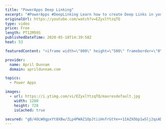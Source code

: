 ```yaml
---
title: "PowerApps Deep Linking"
excerpt: "#PowerApps #DeepLinking Learn how to create Deep Links in your PowerApps applications.  Deep Links enabled you to navigate your users directly to another screen nested in your app.  You can use the Param() function in PowerApps to look for parameters in your URL and move to the appropriate screen.  I"
originalUrl: https://youtube.com/watch?v=EZyxlYtzqTQ
type: video
price: Free
length: PT12M59S
publishedDateTime: 2020-05-18T14:39:58Z
heat: 53

featuredContent: "<iframe width=\"800\" height=\"500\" frameborder=\"0\" src=\"https://www.youtube.com/embed/EZyxlYtzqTQ\" allow=\"accelerometer; autoplay; encrypted-media; gyroscope; picture-in-picture\" allowfullscreen></iframe>"

provider:
  name: April Dunnam
  domain: aprildunnam.com

topics:
  - Power Apps

images:
  - url: https://i.ytimg.com/vi/EZyxlYtzqTQ/maxresdefault.jpg
    width: 1280
    height: 720
    isCached: true

secured: "gB/4OLW0gpxYt8XBw/ZLp4PWAZ1OpJtiiHnfrGtYe++1IAZXObp1wSlj2qsADsLg9D2fxWU/DG5ZcNbCB+LkbsgYmn6jXqMs8bipAZxgnd2HVxSZMAkNg/Hr3V6tnTgwBvq8vQJtWK+fVcAvK62djseAiPzDxiCQFyoF3NDYGF/aqkI/HQcOEAPdaR1+iIvT+2mg3kJhGAXglbZMihUuGa2cEV0od+tUvLMMbpWq29IT9S9mKrbEp67+WcMwh0M/u+WhXycHjtph+cFThNbq+sDxmj8stbYc6CrvSRREDUsZOMrrHLo0FZAbVz+0xbeGNOlp5tKHmFOhZREP2HoByn9/22HfdjtL0CAmCo1gvLfIkzuKA4JlX/Ygxj3Jx81lXg0SfydHuYe45UpvgBqwIQt6atQtoXMVSamyzI9O964=;25Ose6SAr19PWjoXsEvprA=="
---
```


